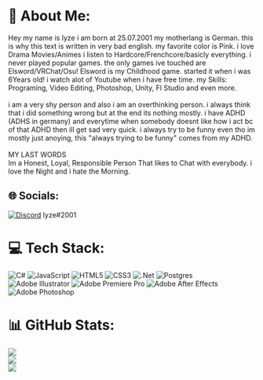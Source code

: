 # 💫 About Me:
Hey my name is lyze i am born at 25.07.2001 my motherlang is German. this is why this text is written in very bad english. my favorite color is Pink. i love Drama Movies/Animes i listen to Hardcore/Frenchcore/basicly everything. i never played popular games. the only games ive touched are Elsword/VRChat/Osu! Elsword is my Childhood game. started it when i was 6Years old! i watch alot of Youtube when i have free time. my Skills: Programing, Video Editing, Photoshop, Unity, Fl Studio and even more.<br><br>i am a very shy person and also i am an overthinking person. i always think that i did something wrong but at the end its nothing mostly. i have ADHD (ADHS in germany) and everytime when somebody doesnt like how i act bc of that ADHD then ill get sad very quick. i always try to be funny even tho im mostly just anoying, this "always trying to be funny" comes from my ADHD.<br><br>MY LAST WORDS<br>Im a Honest, Loyal, Responsible Person That likes to Chat with everybody. i love the Night and i hate the Morning.


## 🌐 Socials:
[![Discord](https://img.shields.io/badge/Discord-%237289DA.svg?logo=discord&logoColor=white)](htttps://discord.gg/https://discord.com/users/657301605195972628) 
lyze#2001

# 💻 Tech Stack:
![C#](https://img.shields.io/badge/c%23-%23239120.svg?style=for-the-badge&logo=c-sharp&logoColor=white) ![JavaScript](https://img.shields.io/badge/javascript-%23323330.svg?style=for-the-badge&logo=javascript&logoColor=%23F7DF1E) ![HTML5](https://img.shields.io/badge/html5-%23E34F26.svg?style=for-the-badge&logo=html5&logoColor=white) ![CSS3](https://img.shields.io/badge/css3-%231572B6.svg?style=for-the-badge&logo=css3&logoColor=white) ![.Net](https://img.shields.io/badge/.NET-5C2D91?style=for-the-badge&logo=.net&logoColor=white) ![Postgres](https://img.shields.io/badge/postgres-%23316192.svg?style=for-the-badge&logo=postgresql&logoColor=white) ![Adobe Illustrator](https://img.shields.io/badge/adobeillustrator-%23FF9A00.svg?style=for-the-badge&logo=adobeillustrator&logoColor=white) ![Adobe Premiere Pro](https://img.shields.io/badge/Adobe%20Premiere%20Pro-9999FF.svg?style=for-the-badge&logo=Adobe%20Premiere%20Pro&logoColor=white) ![Adobe After Effects](https://img.shields.io/badge/Adobe%20After%20Effects-9999FF.svg?style=for-the-badge&logo=Adobe%20After%20Effects&logoColor=white) ![Adobe Photoshop](https://img.shields.io/badge/adobephotoshop-%2331A8FF.svg?style=for-the-badge&logo=adobephotoshop&logoColor=white)
# 📊 GitHub Stats:
![](https://github-readme-stats.vercel.app/api?username=HakuSystems&theme=dark&hide_border=false&include_all_commits=true&count_private=true)<br/>
![](https://github-readme-streak-stats.herokuapp.com/?user=HakuSystems&theme=dark&hide_border=false)<br/>
![](https://github-readme-stats.vercel.app/api/top-langs/?username=HakuSystems&theme=dark&hide_border=false&include_all_commits=true&count_private=true&layout=compact)
